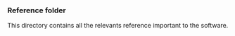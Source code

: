 ### Reference folder

This directory contains all the relevants reference important to the software.

